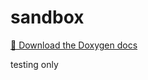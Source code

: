 # sandbox
[🔗 Download the Doxygen docs](https://github.com/leoyongbot/sandbox/actions/runs/14544581542/artifacts/2972530020)

testing only

